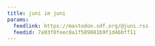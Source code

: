 ```yaml
---
title: juni im juni
params:
  feedlink: https://mastodon.sdf.org/@juni.rss
  feedid: 7a93f8feec8a1f589881b9f1d46bff11
---
```

